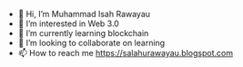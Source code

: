 - 👋 Hi, I’m Muhammad Isah Rawayau 
- 👀 I’m interested in Web 3.0
- 🌱 I’m currently learning blockchain 
- 💞️ I’m looking to collaborate on learning 
- 📫 How to reach me https://salahurawayau.blogspot.com

<!---
Salahurawayau/Salahurawayau is a ✨ special ✨ repository because its `README.md` (this file) appears on your GitHub profile.
You can click the Preview link to take a look at your changes.
--->
